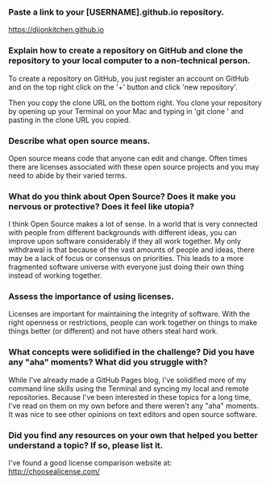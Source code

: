 ### Paste a link to your [USERNAME].github.io repository.

https://dijonkitchen.github.io

### Explain how to create a repository on GitHub and clone the repository to your local computer to a non-technical person.

To create a repository on GitHub, you just register an account on GitHub and on the top right click on the '+' button and click 'new repository'.

Then you copy the clone URL on the bottom right. You clone your repository by opening up your Terminal on your Mac and typing in 'git clone ' and pasting in the clone URL you copied.

### Describe what open source means.

Open source means code that anyone can edit and change. Often times there are licenses associated with these open source projects and you may need to abide by their varied terms.

### What do you think about Open Source? Does it make you nervous or protective? Does it feel like utopia?

I think Open Source makes a lot of sense. In a world that is very connected with people from different backgrounds with different ideas, you can improve upon software considerably if they all work together. My only withdrawal is that because of the vast amounts of people and ideas, there may be a lack of focus or consensus on priorities. This leads to a more fragmented software universe with everyone just doing their own thing instead of working together.

### Assess the importance of using licenses.

Licenses are important for maintaining the integrity of software. With the right openness or restrictions, people can work together on things to make things better (or different) and not have others steal hard work.

### What concepts were solidified in the challenge? Did you have any "aha" moments? What did you struggle with?

While I've already made a GitHub Pages blog, I've solidified more of my command line skills using the Terminal and syncing my local and remote repositories. Because I've been interested in these topics for a long time, I've read on them on my own before and there weren't any "aha" moments. It was nice to see other opinions on text editors and open source software.

### Did you find any resources on your own that helped you better understand a topic? If so, please list it.

I've found a good license comparison website at: http://choosealicense.com/